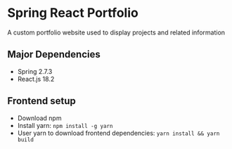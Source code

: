 # Spring React Portfolio
A custom portfolio website used to display projects and related information

## Major Dependencies
 - Spring 2.7.3
 - React.js 18.2

## Frontend setup
 - Download npm
 - Install yarn: `npm install -g yarn`
 - User yarn to download frontend dependencies: `yarn install && yarn build`

